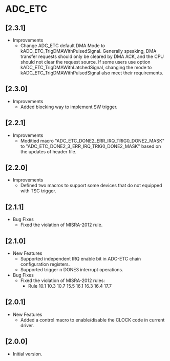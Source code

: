 # ADC_ETC

## [2.3.1]

- Improvements
  - Change ADC_ETC default DMA Mode to kADC_ETC_TrigDMAWithPulsedSignal.
    Generally speaking, DMA transfer requests should only be cleared by DMA ACK,
    and the CPU should not clear the request source.
    If some users use option kADC_ETC_TrigDMAWithLatchedSignal, changing the mode to
    kADC_ETC_TrigDMAWithPulsedSignal also meet their requirements.

## [2.3.0]

- Improvements
  - Added blocking way to implement SW trigger.

## [2.2.1]

- Improvements
  - Moditied macro  "ADC_ETC_DONE2_ERR_IRQ_TRIG0_DONE2_MASK" to "ADC_ETC_DONE2_3_ERR_IRQ_TRIG0_DONE2_MASK" based
    on the updates of header file.

## [2.2.0]

- Improvements
  - Defined two macros to support some devices that do not equipped with
    TSC trigger.

## [2.1.1]

- Bug Fixes
  - Fixed the violation of MISRA-2012 rule.

## [2.1.0]

- New Features
  - Supported independent IRQ enable bit in ADC-ETC chain configuration registers.
  - Supported trigger n DONE3 interrupt operations.
- Bug Fixes
  - Fixed the violation of MISRA-2012 rules:
    - Rule 10.1 10.3 10.7 15.5 16.1 16.3 16.4 17.7

## [2.0.1]

- New Features
  - Added a control macro to enable/disable the CLOCK code in current driver.

## [2.0.0]

- Initial version.
